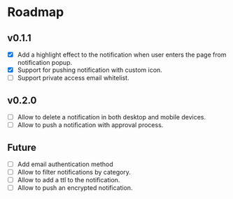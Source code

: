 # Roadmap

## v0.1.1

- [x] Add a highlight effect to the notification when user enters the page from notification popup.
- [x] Support for pushing notification with custom icon.
- [ ] Support private access email whitelist.

## v0.2.0

- [ ] Allow to delete a notification in both desktop and mobile devices.
- [ ] Allow to push a notification with approval process.

## Future

- [ ] Add email authentication method
- [ ] Allow to filter notifications by category.
- [ ] Allow to add a ttl to the notification.
- [ ] Allow to push an encrypted notification.
